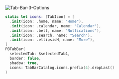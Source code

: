 ![Tab-Bar-3-Options](https://github.com/powerhome/playbook-swift/assets/112719604/032d0de5-a1c3-4c23-a622-d299d441d7d7)

```swift
static let icons: [TabIcon] = [
  .init(icon: .home, name: "Home"),
  .init(icon: .calendar, name: "Calendar"),
  .init(icon: .bell, name: "Notfications"),
  .init(icon: .search, name: "Search"),
  .init(icon: .ellipsisH, name: "More"),
]
PBTabBar(
  selectedTab: $selectedTab4,
  border: false,
  shadow: true,
  icons: TabBarCatalog.icons.prefix(4).dropLast()
)
```
